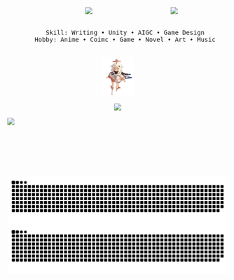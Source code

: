 <div align="center">
<img src="https://github.com/Cloud-OG/Cloud-OG/blob/main/Miku.gif?raw=true" width="26%" align="right" />
<img src="https://readme-typing-svg.demolab.com?font=Inconsolata&weight=500&size=50&duration=4000&pause=300&color=00FFFF&center=true&vCenter=true&multiline=true&repeat=false&random=false&width=1300&height=140&lines=Ciallo (∠·ω )⌒★;I'm+Cloud%2C+a+college+student+from+China%E2%9C%A9" width="70%" />
<br><br>
<pre>
    Skill: Writing • Unity • AIGC • Game Design
    Hobby: Anime • Coimc • Game • Novel • Art • Music
</pre>
<br>
<img src="https://github.com/Cloud-OG/Cloud-OG/blob/main/P.A.I.M.O.N.gif?raw=true" height="90" />
    
[![](https://img.shields.io/badge/Cloud%3BBlog-white?style=for-the-badge)](https://www.cloud09.xyz/)
<div>
<img src="https://count.getloli.com/get/@Cloud-OG.github.readme?theme=nixietube-1" style=" display: block; margin-left: auto; margin-right: auto; height: 120px"/>
    
![暗色](https://github.com/Cloud-OG/Cloud-OG/blob/output/github-contribution-grid-snake-dark.svg#gh-dark-mode-only)
![亮色](https://github.com/Cloud-OG/Cloud-OG/blob/output/github-contribution-grid-snake.svg#gh-light-mode-only)
</div>
